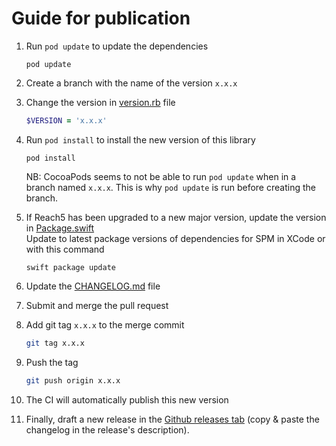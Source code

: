 # Guide for publication

1. Run `pod update` to update the dependencies
    ```shell
    pod update
    ```

2. Create a branch with the name of the version `x.x.x`

3. Change the version in [version.rb](version.rb) file
    ```ruby
    $VERSION = 'x.x.x'
    ```

4. Run `pod install` to install the new version of this library
    ```shell
    pod install
    ```
   NB: CocoaPods seems to not be able to run `pod update` when in a branch named `x.x.x`. This is why `pod update` is run before creating the branch.

5. If Reach5 has been upgraded to a new major version, update the version in [Package.swift](Package.swift) <br>
Update to latest package versions of dependencies for SPM in XCode or with this command
    ```shell
    swift package update
    ```

6. Update the [CHANGELOG.md](CHANGELOG.md) file

7. Submit and merge the pull request

8. Add git tag `x.x.x` to the merge commit
    ```sh
    git tag x.x.x
    ```

9. Push the tag
    ```sh
    git push origin x.x.x
    ```

10. The CI will automatically publish this new version

11. Finally, draft a new release in the [Github releases tab](https://github.com/ReachFive/reachfive-ios-google/releases) (copy & paste the changelog in the release's description).
